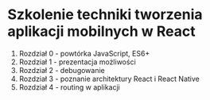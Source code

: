 # Szkolenie techniki tworzenia aplikacji mobilnych w React

1. Rozdział 0 - powtórka JavaScript, ES6+
2. Rozdział 1 - prezentacja możliwości 
3. Rozdział 2 - debugowanie
3. Rozdział 3 - poznanie architektury React i React Native
4. Rozdział 4 - routing w aplikacji
